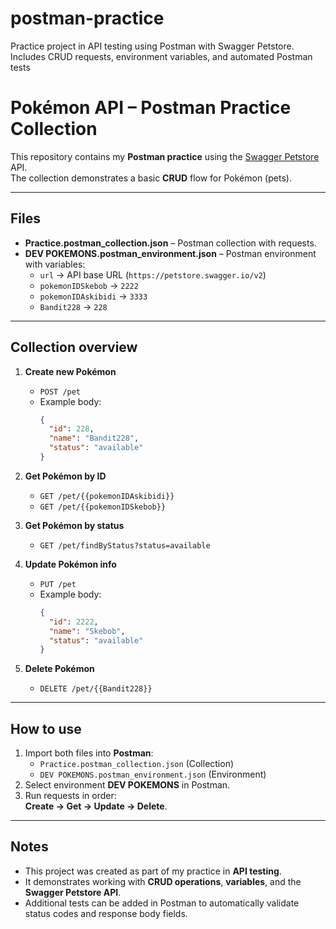 # postman-practice
Practice project in API testing using Postman with Swagger Petstore. Includes CRUD requests, environment variables, and automated Postman tests


# Pokémon API – Postman Practice Collection

This repository contains my **Postman practice** using the [Swagger Petstore](https://petstore.swagger.io/#/) API.  
The collection demonstrates a basic **CRUD** flow for Pokémon (pets).

---

## Files

- **Practice.postman_collection.json** – Postman collection with requests.  
- **DEV POKEMONS.postman_environment.json** – Postman environment with variables:
  - `url` → API base URL (`https://petstore.swagger.io/v2`)  
  - `pokemonIDSkebob` → `2222`  
  - `pokemonIDAskibidi` → `3333`  
  - `Bandit228` → `228`  

---

## Collection overview

1. **Create new Pokémon**  
   - `POST /pet`  
   - Example body:
     ```json
     {
       "id": 228,
       "name": "Bandit228",
       "status": "available"
     }
     ```

2. **Get Pokémon by ID**  
   - `GET /pet/{{pokemonIDAskibidi}}`  
   - `GET /pet/{{pokemonIDSkebob}}`  

3. **Get Pokémon by status**  
   - `GET /pet/findByStatus?status=available`  

4. **Update Pokémon info**  
   - `PUT /pet`  
   - Example body:
     ```json
     {
       "id": 2222,
       "name": "Skebob",
       "status": "available"
     }
     ```

5. **Delete Pokémon**  
   - `DELETE /pet/{{Bandit228}}`  

---

## How to use

1. Import both files into **Postman**:  
   - `Practice.postman_collection.json` (Collection)  
   - `DEV POKEMONS.postman_environment.json` (Environment)  
2. Select environment **DEV POKEMONS** in Postman.  
3. Run requests in order:  
   **Create → Get → Update → Delete**.  

---

## Notes

- This project was created as part of my practice in **API testing**.  
- It demonstrates working with **CRUD operations**, **variables**, and the **Swagger Petstore API**.  
- Additional tests can be added in Postman to automatically validate status codes and response body fields.  
